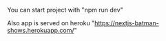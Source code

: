 You can start project with "npm run dev"

Also app is served on heroku "https://nextjs-batman-shows.herokuapp.com/"

